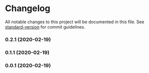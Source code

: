# Changelog

All notable changes to this project will be documented in this file. See [standard-version](https://github.com/conventional-changelog/standard-version) for commit guidelines.

### 0.2.1 (2020-02-19)

### 0.1.1 (2020-02-19)

### 0.0.1 (2020-02-19)
